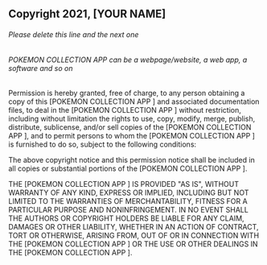 ## Copyright 2021, [YOUR NAME]

###### Please delete this line and the next one

###### POKEMON COLLECTION APP can be a webpage/website, a web app, a software and so on

Permission is hereby granted, free of charge, to any person obtaining a copy of this [POKEMON COLLECTION APP ] and associated documentation files, to deal in the [POKEMON COLLECTION APP ] without restriction, including without limitation the rights to use, copy, modify, merge, publish, distribute, sublicense, and/or sell copies of the [POKEMON COLLECTION APP ], and to permit persons to whom the [POKEMON COLLECTION APP ] is furnished to do so, subject to the following conditions:

The above copyright notice and this permission notice shall be included in all copies or substantial portions of the [POKEMON COLLECTION APP ].

THE [POKEMON COLLECTION APP ] IS PROVIDED "AS IS", WITHOUT WARRANTY OF ANY KIND, EXPRESS OR IMPLIED, INCLUDING BUT NOT LIMITED TO THE WARRANTIES OF MERCHANTABILITY, FITNESS FOR A PARTICULAR PURPOSE AND NONINFRINGEMENT. IN NO EVENT SHALL THE AUTHORS OR COPYRIGHT HOLDERS BE LIABLE FOR ANY CLAIM, DAMAGES OR OTHER LIABILITY, WHETHER IN AN ACTION OF CONTRACT, TORT OR OTHERWISE, ARISING FROM, OUT OF OR IN CONNECTION WITH THE [POKEMON COLLECTION APP ] OR THE USE OR OTHER DEALINGS IN THE [POKEMON COLLECTION APP ].
